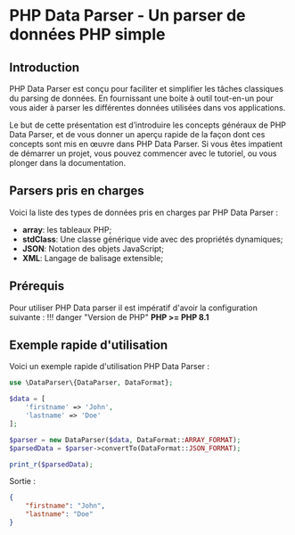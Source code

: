 # PHP Data Parser - Un parser de données PHP simple

## Introduction
PHP Data Parser est conçu pour faciliter et simplifier les tâches classiques du parsing de données. En fournissant une boite à outil tout-en-un pour vous aider à parser les différentes données utilisées dans vos applications.

Le but de cette présentation est d’introduire les concepts généraux de PHP Data Parser, et de vous donner un aperçu rapide de la façon dont ces concepts sont mis en œuvre dans PHP Data Parser. Si vous êtes impatient de démarrer un projet, vous pouvez commencer avec le tutoriel, ou vous plonger dans la documentation.

## Parsers pris en charges
Voici la liste des types de données pris en charges par PHP Data Parser :

- **array**: les tableaux PHP;
- **stdClass**: Une classe générique vide avec des propriétés dynamiques;
- **JSON**: Notation des objets JavaScript;
- **XML**: Langage de balisage extensible;

## Prérequis
Pour utiliser PHP Data parser il est impératif d'avoir la configuration suivante :
!!! danger "Version de PHP"
	**PHP >= PHP 8.1**

## Exemple rapide d'utilisation
Voici un exemple rapide d'utilisation PHP Data Parser :

```php
use \DataParser\{DataParser, DataFormat};

$data = [
	'firstname' => 'John',
	'lastname' => 'Doe'
];

$parser = new DataParser($data, DataFormat::ARRAY_FORMAT);
$parsedData = $parser->convertTo(DataFormat::JSON_FORMAT);

print_r($parsedData);

```

Sortie :
```json
{
	"firstname": "John",
	"lastname": "Doe"
}
```